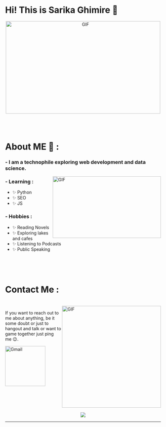 # Hi! This is Sarika Ghimire 👋

<div align="center">
<img height="300" width="500" alt="GIF" align="center" src="https://media.tenor.com/F2Yu8YbVV_MAAAAC/hello-cat.gif">
</div>

</br>
</br>
</br>


# About ME 💬 :

### - I am a technophile exploring web development and data science.

<img height="200" width="350" alt="GIF" align="right" src="https://media.tenor.com/vSO_hg-Yu_AAAAAC/i-am-the-fire-i-am-what-keeps-me-going.gif">

### - Learning :
- ✨ Python
- ✨ SEO
- ✨ JS

### - Hobbies : 
- ✨ Reading Novels
- ✨ Exploring lakes and cafes
- ✨ Listening to Podcasts
- ✨ Public Speaking

</br>
</br>
</br>




# Contact Me :

<p>
 </br>


<img height="330" width="320" align="right" alt="GIF" src="https://media.tenor.com/JfENpyj1o00AAAAC/email-mail.gif">


If you want to reach out to me about anything, be it some doubt or just to hangout and talk or want to game together just ping me 😉. 

<a href="mailto:ghimiresarika61@gmail.com">
 <img align="left" alt="Gmail" width="130" hight="100" src="https://raw.githubusercontent.com/Xx-Ashutosh-xX/Xx-Ashutosh-xX/master/assets/icons/gmail.png">
</a>
</br>
</br>
</br>
</a>
 </p>
 

</br>
</br>
</br>
</br>
</br>
</br>
</br>
</br>


<p align="center" >  
<img  src="https://github-readme-stats.vercel.app/api?username=Sareeka61&&show_icons=true&theme=radical"/>
  </a>
  </p>

*************
